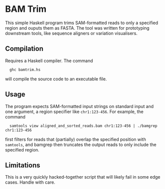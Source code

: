# BAM Trim

This simple Haskell program trims SAM-formatted reads to only a specified region and ouputs them as FASTA.
The tool was written for prototyping downstream tools, like sequence aligners or variation visualisers.

## Compilation
Requires a Haskell compiler. The command
```
  ghc bamtrim.hs
```
will compile the source code to an executable file.

## Usage
The program expects SAM-formatted input strings on standard input and one argument, a region specifier like `chr1:123-456`.
For example, the command
```
  samtools view aligned_and_sorted_reads.bam chr1:123-456 | ./bamgrep chr1:123-456
```
first filters for reads that (partially) overlap the specified position with `samtools`, and bamgrep then truncates the output reads to only include the specified region.

## Limitations
This is a very quickly hacked-together script that will likely fail in some edge cases. Handle with care.
